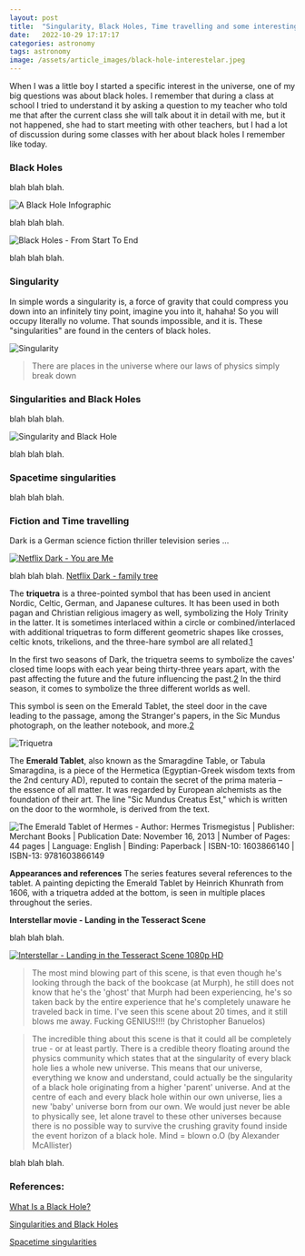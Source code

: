 ```yaml
---
layout: post
title:  "Singularity, Black Holes, Time travelling and some interesting things"
date:   2022-10-29 17:17:17
categories: astronomy
tags: astronomy
image: /assets/article_images/black-hole-interestelar.jpeg
---
```


When I was a little boy I started a specific interest in the universe, one of my big questions was about black holes. I remember that during a class at school I tried to understand it by asking a question to my teacher who told me that after the current class she will talk about it in detail with me, but it not happened, she had to start meeting with other teachers, but I had a lot of discussion during some classes with her about black holes I remember like today. 



### Black Holes

blah blah blah. 

![A Black Hole Infographic](/assets/article_images/black_holes_infographic-v2.jpg "A Black Hole Infographic")

blah blah blah. 

![Black Holes - From Start To End](/assets/article_images/black-hole-92358__480-3304184125.jpeg "Black Holes - From Start To End")

blah blah blah. 

### Singularity

In simple words a singularity is, a force of gravity that could compress you down into an infinitely tiny point, imagine you into it, hahaha! So you will occupy literally no volume. That sounds impossible, and it is. These "singularities" are found in the centers of black holes. 

![Singularity](/assets/article_images/c94435eaa002103a10e7b5883475f115.jpg "Singularity")

>There are places in the universe where our laws of physics simply break down

### Singularities and Black Holes

blah blah blah. 

![Singularity and Black Hole](/assets/article_images/58d5d9eebbc3c4abcffa8cbce75a9a18.jpg "Singularity and Black Hole")

blah blah blah. 

### Spacetime singularities

blah blah blah. 

### Fiction and Time travelling

Dark is a German science fiction thriller television series ...

[![Netflix Dark - You are Me](/assets/article_images/24-7-e1588885277490-2124452654.jpeg "Netflix Dark - You are Me")](https://www.youtube.com/watch?v=mloOTbcuB5I)

blah blah blah. [Netflix Dark - family tree](https://www.behance.net/gallery/99759907/Infographic-DARK/modules/576574441)

The **triquetra** is a three-pointed symbol that has been used in ancient Nordic, Celtic, German, and Japanese cultures. It has been used in both pagan and Christian religious imagery as well, symbolizing the Holy Trinity in the latter. It is sometimes interlaced within a circle or combined/interlaced with additional triquetras to form different geometric shapes like crosses, celtic knots, trikelions, and the three-hare symbol are all related.[1]

In the first two seasons of Dark, the triquetra seems to symbolize the caves' closed time loops with each year being thirty-three years apart, with the past affecting the future and the future influencing the past.[2] In the third season, it comes to symbolize the three different worlds as well.

This symbol is seen on the Emerald Tablet, the steel door in the cave leading to the passage, among the Stranger's papers, in the Sic Mundus photograph, on the leather notebook, and more.[2]

![Triquetra](/assets/article_images/6a635992e8caa11cc108a49db9da0776.jpg "Triquetra")


The **Emerald Tablet**, also known as the Smaragdine Table, or Tabula Smaragdina, is a piece of the Hermetica (Egyptian-Greek wisdom texts from the 2nd century AD), reputed to contain the secret of the prima materia – the essence of all matter. It was regarded by European alchemists as the foundation of their art.
The line "Sic Mundus Creatus Est," which is written on the door to the wormhole, is derived from the text.

![The Emerald Tablet of Hermes - Author: Hermes Trismegistus | Publisher: Merchant Books | Publication Date: November 16, 2013 | Number of Pages: 44 pages | Language: English | Binding: Paperback | ISBN-10: 1603866140 | ISBN-13: 9781603866149](/assets/article_images/8c2d7cc2faf2217e4cbcfd9c5e77b958.jpg "The Emerald Tablet of Hermes - Author: Hermes Trismegistus | Publisher: Merchant Books | Publication Date: November 16, 2013 | Number of Pages: 44 pages | Language: English | Binding: Paperback | ISBN-10: 1603866140 | ISBN-13: 9781603866149")



**Appearances and references**
The series features several references to the tablet. A painting depicting the Emerald Tablet by Heinrich Khunrath from 1606, with a triquetra added at the bottom, is seen in multiple places throughout the series.

[1]: <https://en.wikipedia.org/wiki/Triquetra>
[2]: <https://dark.netflix.io/triquetra/>

**Interstellar movie - Landing in the Tesseract Scene**

blah blah blah. 


[![Interstellar - Landing in the Tesseract Scene 1080p HD](/assets/article_images/Interstellar-Landing-in-the-TesseractScene-1080p-HD.png)](https://www.youtube.com/watch?v=iJio07EtKYc)

> The most mind blowing part of this scene, is that even though he's looking through the back of the bookcase (at Murph), he still does not know that he's the 'ghost' that Murph had been experiencing, he's so taken back by the entire experience that he's completely unaware he traveled back in time. I've seen this scene about 20 times, and it still blows me away. Fucking GENIUS!!!! (by Christopher Banuelos)

> The incredible thing about this scene is that it could all be completely true - or at least partly. There is a credible theory floating around the physics community which states that at the singularity of every black hole lies a whole new universe. This means that our universe, everything we know and understand, could actually be the singularity of a black hole originating from a higher 'parent' universe. And at the centre of each and every black hole within our own universe, lies a new 'baby' universe born from our own. We would just never be able to physically see, let alone travel to these other universes because there is no possible way to survive the crushing gravity found inside the event horizon of a black hole. Mind = blown o.O (by Alexander McAllister)


blah blah blah. 

### References:

[What Is a Black Hole?](https://www.nasa.gov/audience/forstudents/k-4/stories/nasa-knows/what-is-a-black-hole-k4.html)

[Singularities and Black Holes](https://plato.stanford.edu/entries/spacetime-singularities/)

[Spacetime singularities](https://www.einstein-online.info/en/spotlight/singularities/)


